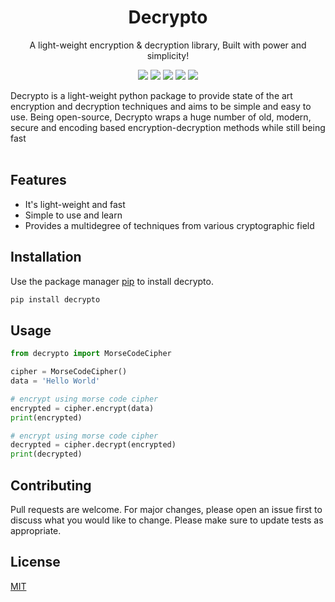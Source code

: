 <h1 align="center">Decrypto</h1>
<p align="center">A light-weight encryption & decryption library, Built with power and simplicity!</p>
<p align="center">
  <img src='https://img.shields.io/github/issues/pyGuru123/Decrypto?logo=github'>
  <img src='https://img.shields.io/github/stars/pyGuru123/Decrypto?style=social'>
  <img src='https://img.shields.io/github/forks/pyGuru123/Decrypto?style=social&logo=git'>
  <img src='https://img.shields.io/badge/License-MIT-brightgreen'>
  <img src='https://img.shields.io/maintenance/yes/2021'>
</p>

<p>
    Decrypto is a light-weight python package to provide state of the art encryption and decryption techniques and aims to be simple and easy to use. Being open-source, Decrypto wraps a huge number of old, modern, secure and encoding based encryption-decryption methods while still being fast<br><br>
</p>

<h2>Features</h2>
<ul>
    <li>It's light-weight and fast</li>
    <li>Simple to use and learn</li>
    <li>Provides a multidegree of techniques from various cryptographic field</li>
</ul>

## Installation

Use the package manager [pip](https://pip.pypa.io/en/stable/) to install decrypto.

```bash
pip install decrypto
```

## Usage

```python
from decrypto import MorseCodeCipher

cipher = MorseCodeCipher()
data = 'Hello World'

# encrypt using morse code cipher
encrypted = cipher.encrypt(data)
print(encrypted)

# encrypt using morse code cipher
decrypted = cipher.decrypt(encrypted)
print(decrypted)
```

## Contributing
Pull requests are welcome. For major changes, please open an issue first to discuss what you would like to change.
Please make sure to update tests as appropriate.

## License
[MIT](https://choosealicense.com/licenses/mit/)
